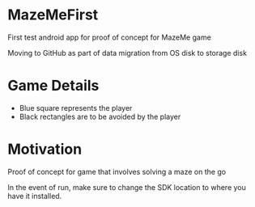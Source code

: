 # MazeMeFirst
First test android app for proof of concept for MazeMe game

Moving to GitHub as part of data migration from OS disk to storage disk

Game Details 
===================================================
- Blue square represents the player
- Black rectangles are to be avoided by the player


Motivation
===================================================
Proof of concept for game that involves solving a maze on the go



In the event of run, make sure to change the SDK location to where you have it installed.
